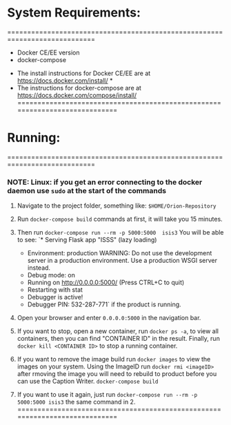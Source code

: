# System Requirements: 
============================================================================
- Docker CE/EE version
- docker-compose

* The install instructions for Docker CE/EE are at https://docs.docker.com/install/ *
* The instructions for docker-compose are at https://docs.docker.com/compose/install/
============================================================================
# Running:
============================================================================
### NOTE: Linux: if you get an error connecting to the docker daemon use `sudo` at the start of the commands

1. Navigate to the project folder, something like: `$HOME/Orion-Repository`

2. Run `docker-compose build` commands at first, it will take you 15 minutes.

3. Then run `docker-compose run --rm -p 5000:5000  isis3`
	You will be able to see:
	`* Serving Flask app "ISSS" (lazy loading)
	 * Environment: production
		WARNING: Do not use the development server in a production environment.
		Use a production WSGI server instead.
	 * Debug mode: on
	 * Running on http://0.0.0.0:5000/ (Press CTRL+C to quit)
	 * Restarting with stat
	 * Debugger is active!
	 * Debugger PIN: 532-287-771` if the product is running.
		
4. Open your browser and enter `0.0.0.0:5000` in the navigation bar.

5. If you want to stop, open a new container, run `docker ps -a`, to view all containers, then you can find "CONTAINER ID" in the result. Finally, run `docker kill <CONTAINER ID>` to stop a running container. 
	
6. If you want to remove the image build run `docker images` to view the images on your system. 
	Using the ImageID run `docker rmi <imageID>` after rmoving the image you will need to rebuild to product before you can use the 	Caption Writer. `docker-compose build`

7. If you want to use it again, just run `docker-compose run --rm -p 5000:5000 isis3` the same command in 2.
============================================================================
